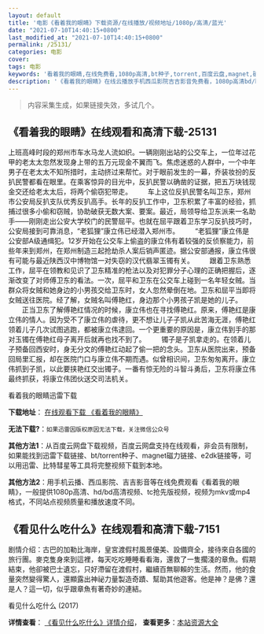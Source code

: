 ```yaml
---
layout: default
title: '电影《看着我的眼睛》下载资源/在线播放/视频地址/1080p/高清/蓝光'
date: "2021-07-10T14:40:15+0800"
last_modified_at: "2021-07-10T14:40:15+0800"
permalink: /25131/
categories: 电影
cover:
tags: 电影
keywords: '看着我的眼睛,在线免费看,1080p高清,bt种子,torrent,百度云盘,magnet,磁力链,迅雷下载资源'
description: '《看着我的眼睛》在线云播放手机西瓜影院吉吉影音免费看，1080p高清bd/hd未删减完整版和tc抢先枪版，mkv/mp4格式，附带bt/torrent种子、magnet/磁力链、百度云盘、网盘资源迅雷下载链接'
---
```


>内容采集生成，如果链接失效，多试几个。


## 《看着我的眼睛》在线观看和高清下载-25131

上班高峰时段的郑州市车水马龙人流如织。一辆刚刚出站的公交车上，一位年过花甲的老太太忽然发现身上带的五万元现金不翼而飞。焦虑迷惑的人群中，一个中年男子在老太太不知所措时，主动挤过来帮忙。对于眼前发生的一幕，乔装妆扮的反扒民警都看在眼里。在乘客惊异的目光中，反扒民警以确凿的证据，把五万块钱现金交还给老太太后，将两个偷窃犯带走。 　　车上这位反扒民警名叫卫东，郑州市公安局反扒支队优秀反扒高手。长年的反扒工作中，卫东积累了丰富的经验，抓捕过很多小偷和窃贼，协助破获无数大案、要案。最近，局领导给卫东派来一名助手&mdash;—刚刚走出公安大学校门的民警屈平。也就在屈平跟着卫东学习反扒技巧时，公安局接到可靠消息，&ldquo;老狐狸&rdquo;康立伟已经潜入郑州市。 　　“老狐狸&rdquo;康立伟是公安部A级通缉犯。12岁开始在公交车上偷盗的康立伟有着较强的反侦察能力，前些年来到郑州，在郑州制造三起抢劫杀人案后销声匿迹。据公安部通报，康立伟很有可能与最近陕西汉中博物馆一对失窃的汉代翡翠玉镯有关。 　　跟着卫东熟悉工作，屈平在领教和见识了卫东精准的枪法以及对犯罪分子心理的正确把握后，逐渐改变了对师傅卫东的看法。一次，屈平和卫东在公交车上碰到一名年轻女贼。当群众将女贼和她身边的小男孩交给卫东时，女人忽然晕倒在地。卫东和屈平当即将女贼送往医院。经了解，女贼名叫傅艳红，身边那个小男孩子凯是她的儿子。 　　正当卫东了解傅艳红情况的时候，康立伟也在寻找傅艳红。原来，傅艳红是康立伟的情人。因为受不了康立伟的虐待，更不想让儿子子凯从此苦海无涯，傅艳红领着儿子几次试图逃跑，都被康立伟逮回。一个更重要的原因是，康立伟到手的那对玉镯在傅艳红母子离开后就再也找不到了。 　　镯子是子凯拿走的。在领着儿子预备回西安时，身无分文的傅艳红动起了偷一把的念头。卫东从医院出来，预备回局里汇报，却在医院门口与康立伟不期而遇。似曾相识间，卫东匆匆离开。康立伟抓到子凯，以此要挟艳红交出镯子。一番有惊无险的斗智斗勇后，卫东将康立伟最终抓获，将康立伟团伙送交司法机关。


看着我的眼睛迅雷下载

**下载地址**： [在线观看下载 《看着我的眼睛》](https://www.993dy.com//vod-detail-id-23023.html) 


**无法下载?**：`如果迅雷因版权原因无法下载，关注微信公众号 `

**其他方法1**：从百度云网盘下载视频，百度云网盘支持在线观看，非会员有限制，如果能找到迅雷下载链接、bt/torrent种子、magnet磁力链接、e2dk链接等，可以用迅雷、比特彗星等工具将完整视频下载到本地。

**其他方法2**：用手机云播、西瓜影院、吉吉影音等在线免费观看《看着我的眼睛》，一般提供1080p高清、hd/bd高清视频、tc抢先版视频，视频为mkv或mp4格式，不同站点视频质量和播放速度不同。


## 《看见什么吃什么》在线观看和高清下载-7151

剧情介绍：古巴的加勒比海岸，皇宮渡假村風景優美、設備齊全，接待來自各國的旅行團。麥克隻身來到這裡，每天吃吃睡睡看看海，還救了一隻擱淺的章魚。假期結束，他卻被巴士遺忘，只好滯留在渡假村，繼續百無聊賴的生活。然而，他的食量突然變得驚人，還顯露出神祕力量製造奇蹟、幫助其他遊客。他是神？是佛？還是人？這一切，似乎跟章魚有著奇妙的連結。


看见什么吃什么 (2017)

**详情查看**： [《看见什么吃什么》详情介绍](/movie/7151/)， **查看更多**：[本站资源大全](/movie/t/all/)

